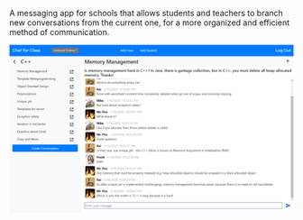A messaging app for schools that allows students and teachers to branch new conversations from the current one, for a more organized and efficient method of communication.

<img src="https://github.com/KaiSun314/personal-website/blob/master/images/chatForClass.png">
